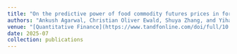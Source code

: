 ```yaml
---
title: "On the predictive power of food commodity futures prices in forecasting inflation"
authors: "Ankush Agarwal, Christian Oliver Ewald, Shuya Zhang, and Yihan Zou"
venue: "[Quantitative Finance](https://www.tandfonline.com/doi/full/10.1080/14697688.2025.2536611)"
date: 2025-07
collection: publications
---
```

